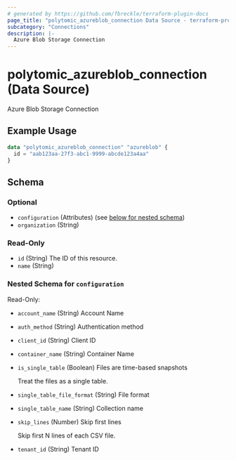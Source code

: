 ```yaml
---
# generated by https://github.com/fbreckle/terraform-plugin-docs
page_title: "polytomic_azureblob_connection Data Source - terraform-provider-polytomic"
subcategory: "Connections"
description: |-
  Azure Blob Storage Connection
---
```


# polytomic_azureblob_connection (Data Source)

Azure Blob Storage Connection

## Example Usage

```terraform
data "polytomic_azureblob_connection" "azureblob" {
  id = "aab123aa-27f3-abc1-9999-abcde123a4aa"
}
```

<!-- schema generated by tfplugindocs -->
## Schema

### Optional

- `configuration` (Attributes) (see [below for nested schema](#nestedatt--configuration))
- `organization` (String)

### Read-Only

- `id` (String) The ID of this resource.
- `name` (String)

<a id="nestedatt--configuration"></a>
### Nested Schema for `configuration`

Read-Only:

- `account_name` (String) Account Name
- `auth_method` (String) Authentication method
- `client_id` (String) Client ID
- `container_name` (String) Container Name
- `is_single_table` (Boolean) Files are time-based snapshots

    Treat the files as a single table.
- `single_table_file_format` (String) File format
- `single_table_name` (String) Collection name
- `skip_lines` (Number) Skip first lines

    Skip first N lines of each CSV file.
- `tenant_id` (String) Tenant ID


